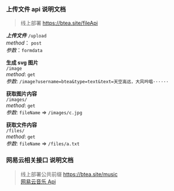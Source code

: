 ### 上传文件 api 说明文档

> 线上部署 https://btea.site/fileApi

**_上传文件_**
`/upload`  
_method_： `post`  
_参数_：`formdata`

**生成 svg 图片**  
`/image`  
_method_: `get`  
_参数_: `/image?username=btea&type=text&text=天空高远，大风吟唱······`

**获取图片内容**  
`/images/`  
_method_: `get`  
_参数_: `fileName` => `/images/c.jpg`

**获取文件内容**  
`/files/`  
_method_: `get`  
_参数_: `fileName` => `/files/a.txt`

### 网易云相关接口 说明文档

> 线上部署公共前缀 https://btea.site/music  
> [网易云音乐 Api](https://neteasecloudmusicapi.vercel.app/#/?id=neteasecloudmusicapi)
